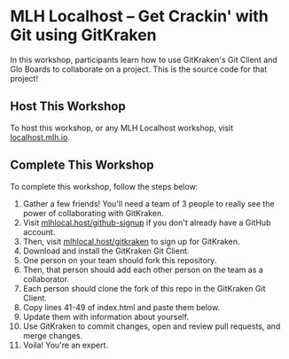 # MLH Localhost – Get Crackin' with Git using GitKraken

In this workshop, participants learn how to use GitKraken's Git Client and Glo Boards to collaborate on a project. This is the source code for that project! 

## Host This Workshop 

To host this workshop, or any MLH Localhost workshop, visit [localhost.mlh.io](localhost.mlh.io).

## Complete This Workshop 

To complete this workshop, follow the steps below: 
1. Gather a few friends! You'll need a team of 3 people to really see the power of collaborating with GitKraken. 
2. Visit [mlhlocal.host/github-signup](mlhlocal.host/github-signup) if you don't already have a GitHub account. 
3. Then, visit [mlhlocal.host/gitkraken](mlhlocal.host/gitkraken) to sign up for GitKraken. 
4. Download and install the GitKraken Git Client. 
5. One person on your team should fork this repository. 
6. Then, that person should add each other person on the team as a collaborator. 
7. Each person should clone the fork of this repo in the GitKraken Git Client. 
8. Copy lines 41-49 of index.html and paste them below. 
9. Update them with information about yourself. 
10. Use GitKraken to commit changes, open and review pull requests, and merge changes. 
11. Voila! You're an expert. 
